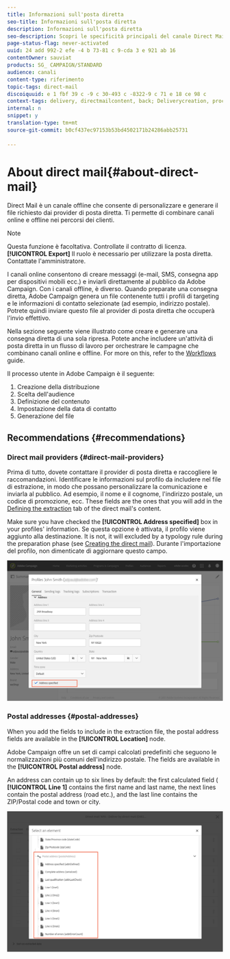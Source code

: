 ```yaml
---
title: Informazioni sull'posta diretta
seo-title: Informazioni sull'posta diretta
description: Informazioni sull'posta diretta
seo-description: Scopri le specificità principali del canale Direct Mail in Adobe Campaign.
page-status-flag: never-activated
uuid: 24 add 992-2 efe -4 b 73-81 c 9-cda 3 e 921 ab 16
contentOwner: sauviat
products: SG_ CAMPAIGN/STANDARD
audience: canali
content-type: riferimento
topic-tags: direct-mail
discoiquuid: e 1 fbf 39 c -9 c 30-493 c -8322-9 c 71 e 18 ce 98 c
context-tags: delivery, directmailcontent, back; Deliverycreation, procedura guidata
internal: n
snippet: y
translation-type: tm+mt
source-git-commit: b0cf437ec97153b53bd4502171b24286abb25731

---
```



# About direct mail{#about-direct-mail}

Direct Mail è un canale offline che consente di personalizzare e generare il file richiesto dai provider di posta diretta. Ti permette di combinare canali online e offline nei percorsi dei clienti.

>[!NOTE]
>
>Questa funzione è facoltativa. Controllate il contratto di licenza. **[!UICONTROL Export]** Il ruolo è necessario per utilizzare la posta diretta. Contattate l'amministratore.

I canali online consentono di creare messaggi (e-mail, SMS, consegna app per dispositivi mobili ecc.) e inviarli direttamente al pubblico da Adobe Campaign. Con i canali offline, è diverso. Quando preparate una consegna diretta, Adobe Campaign genera un file contenente tutti i profili di targeting e le informazioni di contatto selezionate (ad esempio, indirizzo postale). Potrete quindi inviare questo file al provider di posta diretta che occuperà l'invio effettivo.

Nella sezione seguente viene illustrato come creare e generare una consegna diretta di una sola ripresa. Potete anche includere un'attività di posta diretta in un flusso di lavoro per orchestrare le campagne che combinano canali online e offline. For more on this, refer to the [Workflows](../../automating/using/workflow-data-and-processes.md) guide.

Il processo utente in Adobe Campaign è il seguente:

1. Creazione della distribuzione
1. Scelta dell'audience
1. Definizione del contenuto
1. Impostazione della data di contatto
1. Generazione del file

## Recommendations {#recommendations}

### Direct mail providers {#direct-mail-providers}

Prima di tutto, dovete contattare il provider di posta diretta e raccogliere le raccomandazioni. Identificare le informazioni sul profilo da includere nel file di estrazione, in modo che possano personalizzare la comunicazione e inviarla al pubblico. Ad esempio, il nome e il cognome, l'indirizzo postale, un codice di promozione, ecc. These fields are the ones that you will add in the [Defining the extraction](../../channels/using/defining-the-direct-mail-content.md#defining-the-extraction) tab of the direct mail's content.

Make sure you have checked the **[!UICONTROL Address specified]** box in your profiles' information. Se questa opzione è attivata, il profilo viene aggiunto alla destinazione. It is not, it will excluded by a typology rule during the preparation phase (see [Creating the direct mail](../../channels/using/creating-the-direct-mail.md)). Durante l'importazione del profilo, non dimenticate di aggiornare questo campo.

![](assets/direct_mail_22.png)

### Postal addresses {#postal-addresses}

When you add the fields to include in the extraction file, the postal address fields are available in the **[!UICONTROL Location]** node.

Adobe Campaign offre un set di campi calcolati predefiniti che seguono le normalizzazioni più comuni dell'indirizzo postale. The fields are available in the **[!UICONTROL Postal address]** node.

An address can contain up to six lines by default: the first calculated field ( **[!UICONTROL Line 1]** contains the first name and last name, the next lines contain the postal address (road etc.), and the last line contains the ZIP/Postal code and town or city.

![](assets/direct_mail_23.png)

